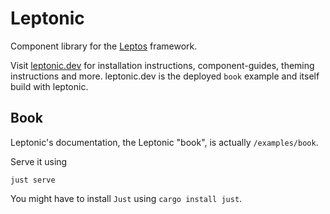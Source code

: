 # Leptonic

Component library for the [Leptos](https://github.com/leptos-rs/leptos) framework.

Visit [leptonic.dev](https://leptonic.dev) for installation instructions, component-guides, theming instructions and more. leptonic.dev is the deployed `book` example and itself build with leptonic.

## Book

Leptonic's documentation, the Leptonic "book", is actually `/examples/book`.

Serve it using

    just serve

You might have to install `Just` using `cargo install just`.

